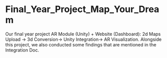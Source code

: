 # Final_Year_Project_Map_Your_Dream
Our final year project AR Module (Unity) + Website (Dashboard): 2d Maps Upload -> 3d Conversion-> Unity Integration-> AR Visualization.
Alongside this project, we also conducted some findings that are mentioned in the Integration Doc.
